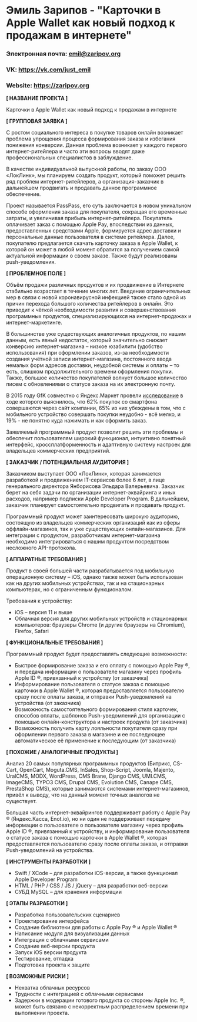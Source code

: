 # Эмиль Зарипов - "Карточки в Apple Wallet как новый подход к продажам в интернете"

### Электронная почта: emil@zaripov.org
### VK: https://vk.com/just_emil
### Website: https://zaripov.org


**[ НАЗВАНИЕ ПРОЕКТА ]**

Карточки в Apple Wallet как новый подход к продажам в интернете

**[ ГРУППОВАЯ ЗАЯВКА ]**

С ростом социального интереса в покупке товаров онлайн возникает проблема упрощения процесса формирования заказа и избегания понижения конверсии. Данная проблема возникает у каждого первого интернет-ритейлера и часто эти вопросы вводят даже профессиональных специалистов в заблуждение.

В качестве индивидуальной выпускной работы, по заказу ООО «ЛокЛинк», мы планируем создать продукт, который поможет решить ряд проблем интернет-ритейлеров, а организация-заказчик в дальнейшем продвигать и продавать данное программное обеспечение.

Проект называется PassPass, его суть заключается в новом уникальном способе оформления заказа для покупателя, сокращая его временные затраты, и увеличивая прибыль интернет-ритейлера. Покупатель оплачивает заказ с помощью Apple Pay, впоследствии из данных, предоставленных средствами Apple, формируется адрес доставки и персональные данные пользователя в системе ритейлера. Далее, покупателю предлагается скачать карточку заказа в Apple Wallet, к которой он может в любой момент обратится за получением самой актуальной информации о своем заказе. Также будут реализованы push-уведомления.

**[ ПРОБЛЕМНОЕ ПОЛЕ ]**

Объём продажи различных продуктов и их продвижение в Интернете стабильно возрастает в течение многих лет. Введение ограничительных мер в связи с новой коронавирусной инфекцией также стало одной из причин перехода большого количества ритейлеров в онлайн. Это приводит к чёткой необходимости развития и совершенствования программных продуктов, специализирующихся на интернет-продажах и интернет-маркетинге.

В большинстве уже существующих аналогичных продуктов, по нашим данным, есть явный недостаток, который значительно снижает конверсию интернет-магазина – низкое юзабилити (удобство использования) при оформлении заказов, из-за необходимости создания учётной записи интернет-магазина, постоянного ввода немалых форм адресов доставки, неудобной системы и оплаты – то есть, слишком продолжительного времени оформления покупки. Также, большое количество покупателей волнует большое количество писем с обновлениями о статусе заказа на их электронную почту.

В 2015 году GfK совместно с Яндекс.Маркет провели [исследование](https://zaripov.org/files/GFK_2015.pdf "Скачать исследование") в ходе которого выяснилось, что 62% покупок со смартфона совершаются через сайт компании, 65% из них убеждены в том, что с мобильного устройство совершать покупки неудобно - всё мелко, и 19% - не понятно куда нажимать и как оформить заказ.

Заявляемый программный продукт позволит решить эти проблемы и обеспечит пользователям широкий функционал, интуитивно понятный интерфейс, кроссплатформенность и адаптивную систему настроек для владельцев коммерческих предприятий.

**[ ЗАКАЗЧИК / ПОТЕНЦИАЛЬНАЯ АУДИТОРИЯ ]**

Заказчиком выступает ООО «ЛокЛинк», которая занимается разработкой и продвижением IT-сервисов более 6 лет, в лице генерального директора Янборисова Эльдара Валерьевича. Заказчик берет на себя задачи по организации интернет-эквайринга и иных расходов, например подписки Apple Developer Program. В дальнейшем, заказчик планирует самостоятельно продвигать и продавать продукт.

Программный продукт может заинтересовать широкую аудиторию, состоящую из владельцев коммерческих организаций как из сферы оффлайн-магазинов, так и уже существующих онлайн-магазинов. Для интеграции с продуктом, разработчикам интернет-магазина необходимо интегрироваться с нашим продуктом посредством несложного API-протокола.

**[ АППАРАТНЫЕ ТРЕБОВАНИЯ ]** 

Продукт в своей большей части разрабатывается под мобильную операционную систему – iOS, однако также может быть использован как на других мобильных устройствах, так и на стационарных компьютерах, но с ограниченным функционалом.

Требования к устройству:

*	iOS – версия 11 и выше
*	Облачная версия для других мобильных устройств и стационарных компьютеров: браузеры Chrome (и другие браузеры на Chromium), Firefox, Safari

**[ ФУНКЦИОНАЛЬНЫЕ ТРЕБОВАНИЯ ]**

Программный продукт будет предоставлять следующие возможности:

* Быстрое формирование заказа и его оплату с помощью Apple Pay ®, и передача информации о пользователе магазину через профиль Apple ID ®, привязанный к устройству (от заказчика)
* Информирование пользователя о статусе заказа с помощью карточки в Apple Wallet ®, которая предоставляется пользователю сразу после оплаты заказа, и отправки Push-уведомлений на устройства (от заказчика)
* Возможность самостоятельного формирования стиля карточек, способов оплаты, шаблонов Push-уведомлений для организации с помощью онлайн-конструктора и настроек продукта (от заказчика)
* Возможность получить карту лояльности покупателя сразу при оформлении первого заказа в магазине и ее последующее автоматическое её применение к последующим (от заказчика)

**[ ПОХОЖИЕ / АНАЛОГИЧНЫЕ ПРОДУКТЫ ]**

Анализ 20 самых популярных программных продуктов (Битрикс, CS-Cart, OpenCart, Moguta.CMS, InSales, Shop-Script, Joomla, Majento, UralCMS, MODX, WordPress, CMS Brane, Django CMS, UMI.CMS, ImageCMS, TYPO3 CMS, Drupal CMS, Evolution CMS, Canape CMS, PrestaShop CMS), которые занимаются системами интернет-магазинов, привёл к выводу, что на данный момент точных аналогов не существует.

Большая часть интернет-эквайрингов поддерживает работу с Apple Pay ® (Яндекс.Касса, Enot.io), но ни один не поддерживает передачу информации о пользователе о пользователе магазину через профиль Apple ID ®, привязанный к устройству, и информирование пользователя о статусе заказа с помощью карточки в Apple Wallet ®, которая предоставляется пользователю сразу после оплаты заказа, и отправки Push-уведомлений на устройства.

**[ ИНСТРУМЕНТЫ РАЗРАБОТКИ ]**

* Swift / XCode – для разработки iOS-версии, а также функционал Apple Developer Program
* HTML / PHP / CSS / JS / jQuery – для разработки веб-версии
* СУБД MySQL – для хранения информации

**[ ЭТАПЫ РАЗРАБОТКИ ]**

* Разработка пользовательских сценариев
* Проектирование интерфейса
* Создание библиотеки для работы с Apple Pay ® и Apple Wallet ®
* Написание модуля для визуализации данных
* Интеграция с облачными сервисами
* Создание веб-версии продукта
* Запуск iOS версии продукта
* Тестирование, отладка
* Подготовка проекта к защите

**[ ВОЗМОЖНЫЕ РИСКИ ]**

* Нехватка облачных ресурсов
* Трудности с интеграцией с облачными сервисами
* Задержки в модерации готового продукта со стороны Apple Inc. ®, может быть связано с некорректным распределением времени при выполнении проекта.
